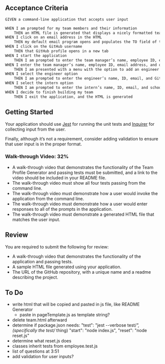 ## Acceptance Criteria
```md
GIVEN a command-line application that accepts user input

WHEN I am prompted for my team members and their information
    THEN an HTML file is generated that displays a nicely formatted team roster based on user input 
WHEN I click on an email address in the HTML
    THEN my default email program opens and populates the TO field of the email with the address
WHEN I click on the GitHub username
    THEN that GitHub profile opens in a new tab
WHEN I start the application
    THEN I am prompted to enter the team manager’s name, employee ID, email address, and office number
WHEN I enter the team manager’s name, employee ID, email address, and office number
    THEN I am presented with a menu with the option to add an engineer or an intern or to finish building my team
WHEN I select the engineer option
    THEN I am prompted to enter the engineer’s name, ID, email, and GitHub username, and I am taken back to the menu
WHEN I select the intern option
    THEN I am prompted to enter the intern’s name, ID, email, and school, and I am taken back to the menu
WHEN I decide to finish building my team
    THEN I exit the application, and the HTML is generated
```

## Getting Started
Your application should use [Jest](https://www.npmjs.com/package/jest) for running the unit tests and [Inquirer](https://www.npmjs.com/package/inquirer) for collecting input from the user.

Finally, although it’s not a requirement, consider adding validation to ensure that user input is in the proper format.

### Walk-through Video: 32%
* A walk-through video that demonstrates the functionality of the Team Profile Generator and passing tests must be submitted, and a link to the video should be included in your README file.
* The walk-through video must show all four tests passing from the command line.
* The walk-through video must demonstrate how a user would invoke the application from the command line.
* The walk-through video must demonstrate how a user would enter responses to all of the prompts in the application.
* The walk-through video must demonstrate a generated HTML file that matches the user input.

## Review
You are required to submit the following for review:

* A walk-through video that demonstrates the functionality of the application and passing tests.
* A sample HTML file generated using your application.
* The URL of the GitHub repository, with a unique name and a readme describing the project.



## To Do
* write html that will be copied and pasted in js file, like README Generator
    * paste in pageTemplate.js as template string?
* delete team.html afterward
* determine if package.json needs:
    "test": "jest --verbose test/*", (specifically the test/* thing)
    "start": "node index.js",
    "reset": "node reset.js"
* determine what reset.js does
* classes inherit tests from employee.test.js
* list of questions at 3:51
* add validation for user inputs?